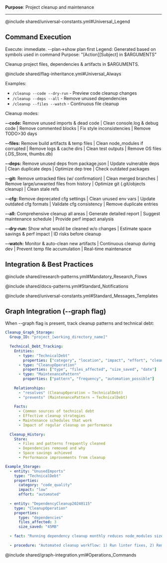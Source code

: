 **Purpose**: Project cleanup and maintenance

---

@include shared/universal-constants.yml#Universal_Legend

## Command Execution
Execute: immediate. --plan→show plan first
Legend: Generated based on symbols used in command
Purpose: "[Action][Subject] in $ARGUMENTS"

Cleanup project files, dependencies & artifacts in $ARGUMENTS.

@include shared/flag-inheritance.yml#Universal_Always

Examples:
- `/cleanup --code --dry-run` - Preview code cleanup changes
- `/cleanup --deps --all` - Remove unused dependencies
- `/cleanup --files --watch` - Continuous file cleanup

Cleanup modes:

**--code:** Remove unused imports & dead code | Clean console.log & debug code | Remove commented blocks | Fix style inconsistencies | Remove TODO>30 days

**--files:** Remove build artifacts & temp files | Clean node_modules if corrupted | Remove logs & cache dirs | Clean test outputs | Remove OS files (.DS_Store, thumbs.db)

**--deps:** Remove unused deps from package.json | Update vulnerable deps | Clean duplicate deps | Optimize dep tree | Check outdated packages

**--git:** Remove untracked files (w/ confirmation) | Clean merged branches | Remove large/unwanted files from history | Optimize git (.git/objects cleanup) | Clean stale refs

**--cfg:** Remove deprecated cfg settings | Clean unused env vars | Update outdated cfg formats | Validate cfg consistency | Remove duplicate entries

**--all:** Comprehensive cleanup all areas | Generate detailed report | Suggest maintenance schedule | Provide perf impact analysis

**--dry-run:** Show what would be cleaned w/o changes | Estimate space savings & perf impact | ID risks before cleanup

**--watch:** Monitor & auto-clean new artifacts | Continuous cleanup during dev | Prevent temp file accumulation | Real-time maintenance

## Integration & Best Practices

@include shared/research-patterns.yml#Mandatory_Research_Flows

@include shared/docs-patterns.yml#Standard_Notifications

@include shared/universal-constants.yml#Standard_Messages_Templates

## Graph Integration (--graph flag)

When --graph flag is present, track cleanup patterns and technical debt:

```yaml
Cleanup_Graph_Storage:
  Group_ID: "project_[working_directory_name]"
  
  Technical_Debt_Tracking:
    Entities:
      - type: "TechnicalDebt"
        properties: ["category", "location", "impact", "effort", "cleaned"]
      - type: "CleanupOperation"
        properties: ["type", "files_affected", "size_saved", "date"]
      - type: "MaintenancePattern"
        properties: ["pattern", "frequency", "automation_possible"]
    
    Relationships:
      - "resolves" (CleanupOperation → TechnicalDebt)
      - "prevents" (MaintenancePattern → TechnicalDebt)
    
    Facts:
      - Common sources of technical debt
      - Effective cleanup strategies
      - Maintenance schedules that work
      - Impact of regular cleanup on performance
  
  Cleanup_History:
    Store:
      - Files and patterns frequently cleaned
      - Dependencies removed and why
      - Space savings achieved
      - Performance improvements from cleanup

Example_Storage:
  - entity: "UnusedImports"
    type: "TechnicalDebt"
    properties:
      category: "code_quality"
      impact: "low"
      effort: "automated"
      
  - entity: "DependencyCleanup20240115"
    type: "CleanupOperation"
    properties:
      type: "dependencies"
      files_affected: 3
      size_saved: "45MB"
      
  - fact: "Running dependency cleanup monthly reduces node_modules size by average 30%"
  
  - procedure: "Automated cleanup workflow: 1) Run linter fixes, 2) Remove unused deps, 3) Clean build artifacts, 4) Optimize git history"
```

@include shared/graph-integration.yml#Operations_Commands